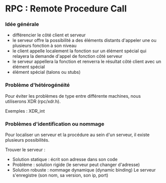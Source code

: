 # RPC : Remote Procedure Call

### Idée générale

- différencier le côté client et serveur
- le serveur offre la possibilité a des éléments distants d'appeler une ou plusieurs fonction à son niveau
- le client appelle localement la fonction sur un élément spécial qui relayera la demande d'appel de fonction côté serveur
- le serveur appellera la fonction et renverra le résultat côté client avec un élément spécial 
- élément spécial (talons ou stubs)

### Problème d'hétérogénéité
Pour éviter les problèmes de type entre différente machines, nous utiliserons XDR (rpc/xdr.h).

Exemples : XDR_int

### Problèmes d'identification ou nommage
Pour localiser un serveur et la procédure au sein d'un serveur, il existe plusieurs possibilités.

Trouver le serveur :
- Solution statique : écrit son adresse dans son code
- Problème : solution rigide (le serveur peut changer d'adresse)
- Solution robuste : nommage dynamique (dynamic binding)
Le serveur s'enregistre (son nom, sa version, son ip, port)








